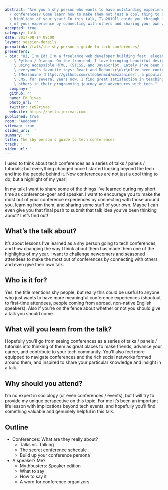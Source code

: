```yaml
---
abstract: "Are you a shy person who wants to have outstanding experiences at tech\
  \ conferences? Come learn how to make them not just a cool thing to do, but the\
  \ highlight of your year! In this talk, I\u2019ll guide you through making the most\
  \ of your experience by connecting with others and sharing your own work."
accepted: true
category: talk
date: 2017-08-14 09:00
layout: session-details
permalink: /talk/the-shy-person-s-guide-to-tech-conferences/
presenters:
- bio: "Hi, I'm Ed! I'm a freelance web developer building fast, elegant sites with\
    \ Python / Django. On the frontend, I love bringing beautiful designs to life\
    \ using accessible HTML, (S)CSS, and JavaScript. Lately I've been playing with\
    \ everyone's favorite toys: React and Redux.\r\n\r\nI've been contributing to\
    \ [Mezzanine](https://github.com/stephenmcd/mezzanine/), a popular Django-based\
    \ CMS, for several years now. I find great satisfaction in teaching and helping\
    \ others in their programming journey and adventures with tech."
  company: ''
  github: ''
  name: Ed Rivas
  photo_url: ''
  twitter: je92rivas
  website: https://hello.jerivas.com
published: true
room: 'Audobon'
sitemap: true
slides_url: ''
summary: ''
title: The shy person's guide to tech conferences
track: ''
video_url: ''
---
```


I used to think about tech conferences as a series of talks / panels / tutorials; but everything changed once I started looking beyond the tech and into the people behind it. Now conferences are not just a cool thing to do, but a highlight of my year!

In my talk I want to share some of the things I’ve learned during my short time as conference-goer and speaker. I want to encourage you to make the most out of your conference experiences by connecting with those around you, learning from them, and sharing some stuff of your own. Maybe I can even give you that final push to submit that talk idea you’ve been thinking about? Let’s find out!

## What’s the talk about?
It’s about lessons I’ve learned as a shy person going to tech conferences, and how changing the way I think about them has made them one of the highlights of my year. I want to challenge newcomers and seasoned attendees to make the most out of conferences by connecting with others and even give their own talk.

## Who is it for?
Yes, the title mentions shy people, but really this could be useful to anyone who just wants to have more meaningful conference experiences (shoutout to first-time attendees, people coming from abroad, non-native English speakers). Also if you’re on the fence about whether or not you should give a talk you should come.

## What will you learn from the talk?
Hopefully you’ll go from seeing conferences as a series of talks / panels / tutorials into thinking of them as great places to make friends, advance your career, and contribute to your tech community. You’ll also feel more equipped to navigate conferences and the rich social networks formed around them, and inspired to share your particular knowledge and insight in a talk.

## Why should you attend?
I’m no expert in sociology (or even conferences / events), but I will try to provide my unique perspective on this topic. For me it’s been an important life lesson with implications beyond tech events, and hopefully you’ll find something valuable and genuinely helpful in this talk.

## Outline
- Conferences: What are they really about?
    - Talks vs. Talking
    - The secret conference schedule
    - Build up your conference persona
- A speaker? Me?
    - Mythbusters: Speaker edition
    - What to say
    - How to say it
    - A word for conference organizers
